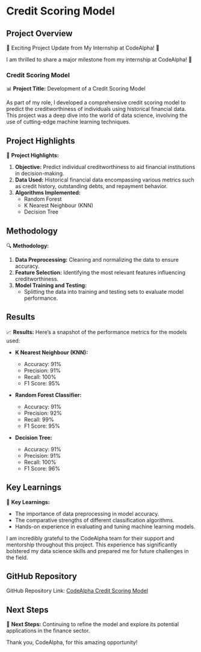 # Credit Scoring Model

## Project Overview
🚀 Exciting Project Update from My Internship at CodeAlpha! 🚀

I am thrilled to share a major milestone from my internship at CodeAlpha! 🎉

### Credit Scoring Model

📊 **Project Title:** Development of a Credit Scoring Model

As part of my role, I developed a comprehensive credit scoring model to predict the creditworthiness of individuals using historical financial data. This project was a deep dive into the world of data science, involving the use of cutting-edge machine learning techniques.

## Project Highlights
🌟 **Project Highlights:**
1. **Objective:** Predict individual creditworthiness to aid financial institutions in decision-making.
2. **Data Used:** Historical financial data encompassing various metrics such as credit history, outstanding debts, and repayment behavior.
3. **Algorithms Implemented:**
   - Random Forest
   - K Nearest Neighbour (KNN)
   - Decision Tree

## Methodology
🔍 **Methodology:**
1. **Data Preprocessing:** Cleaning and normalizing the data to ensure accuracy.
2. **Feature Selection:** Identifying the most relevant features influencing creditworthiness.
3. **Model Training and Testing:**
   - Splitting the data into training and testing sets to evaluate model performance.

## Results
📈 **Results:**
Here’s a snapshot of the performance metrics for the models used:

- **K Nearest Neighbour (KNN):**
  - Accuracy: 91%
  - Precision: 91%
  - Recall: 100%
  - F1 Score: 95%

- **Random Forest Classifier:**
  - Accuracy: 91%
  - Precision: 92%
  - Recall: 99%
  - F1 Score: 95%

- **Decision Tree:**
  - Accuracy: 91%
  - Precision: 91%
  - Recall: 100%
  - F1 Score: 96%

## Key Learnings
🎯 **Key Learnings:**
- The importance of data preprocessing in model accuracy.
- The comparative strengths of different classification algorithms.
- Hands-on experience in evaluating and tuning machine learning models.

I am incredibly grateful to the CodeAlpha team for their support and mentorship throughout this project. This experience has significantly bolstered my data science skills and prepared me for future challenges in the field.

## GitHub Repository
GitHub Repository Link: [CodeAlpha Credit Scoring Model](https://lnkd.in/gTA5CMMn)

## Next Steps
🚀 **Next Steps:**
Continuing to refine the model and explore its potential applications in the finance sector.

Thank you, CodeAlpha, for this amazing opportunity!
